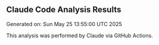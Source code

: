 ## Claude Code Analysis Results
Generated on: Sun May 25 13:55:00 UTC 2025

This analysis was performed by Claude via GitHub Actions.
